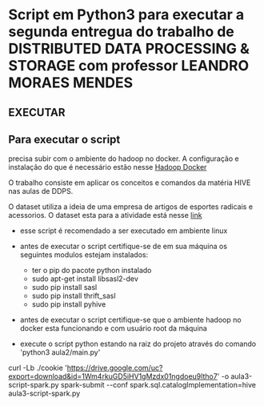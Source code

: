 # Script em Python3 para executar a segunda entregua do trabalho de DISTRIBUTED DATA PROCESSING & STORAGE com professor LEANDRO MORAES MENDES 

## EXECUTAR 
## Para executar o script
   precisa subir com o ambiente do hadoop no docker. A configuração e instalação do que é necessário estão nesse [Hadoop Docker](https://github.com/fabiogjardim/bigdata_docker/)<p>
   O trabalho consiste em aplicar os conceitos e comandos da matéria HIVE nas aulas de DDPS.<p>
   O dataset utiliza a ideia de uma empresa de artigos de esportes radicais e acessorios.
   O dataset esta para a atividade está nesse [link](https://drive.google.com/drive/folders/1OfZTSYcgcun-S7UFNVAzbcr0-PzlEc08)
   * esse script é recomendado a ser executado em ambiente linux
   * antes de executar o script certifique-se de em sua máquina os seguintes modulos estejam instalados:
    
     *  ter o pip do pacote python instalado 
     *  sudo apt-get install libsasl2-dev
     *  sudo pip install sasl
     *  sudo pip install thrift_sasl
     *  sudo pip install pyhive
      
   * antes de executar o script certifique-se que o ambiente hadoop no docker esta funcionando e com usuário root da máquina
   * execute o script python estando na raiz do projeto através do comando 'python3 aula2/main.py'
   
   
   
   
curl -Lb ./cookie 'https://drive.google.com/uc?export=download&id=1Wm4rkuGD5iHV1gMzdx01ngdoeu9ltho7' -o aula3-script-spark.py
spark-submit --conf spark.sql.catalogImplementation=hive aula3-script-spark.py

